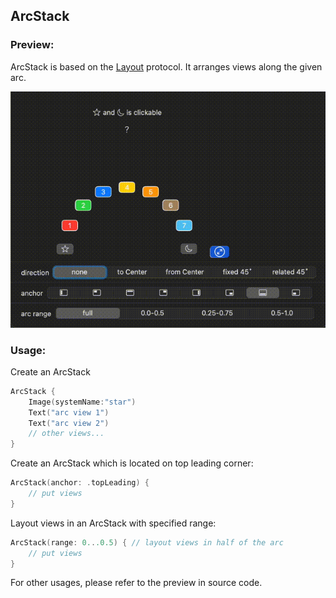 ## ArcStack

### Preview:
ArcStack is based on the [Layout](https://developer.apple.com/documentation/swiftui/layout) protocol. It arranges views along the given arc.

![Demo](../../Sources/Rings/Documentation.docc/Resources/ArcStack.gif)

### Usage:
Create an ArcStack
```swift
ArcStack {
    Image(systemName:"star")
    Text("arc view 1")
    Text("arc view 2")
    // other views...
}
```

Create an ArcStack which is located on top leading corner:
```swift
ArcStack(anchor: .topLeading) {
    // put views
}
```

Layout views in an ArcStack with specified range:
```swift
ArcStack(range: 0...0.5) { // layout views in half of the arc
    // put views
}
```

For other usages, please refer to the preview in source code.

